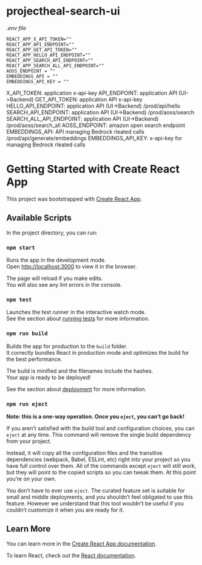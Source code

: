 # projectheal-search-ui
*.env file*
```
REACT_APP_X_API_TOKEN=""
REACT_APP_API_ENDPOINT=""
REACT_APP_GET_API_TOKEN=""
REACT_APP_HELLO_API_ENDPOINT=""
REACT_APP_SEARCH_API_ENDPOINT=""
REACT_APP_SEARCH_ALL_API_ENDPOINT=""
AOSS_ENDPOINT = ""
EMBEDDINGS_API = ""
EMBEDDINGS_API_KEY = ""
```
X_API_TOKEN:  application x-api-key
API_ENDPOINT: application API (UI->Backend)
GET_API_TOKEN: application API x-api-key
HELLO_API_ENDPOINT: application API (UI->Backend) /prod/api/hello
SEARCH_API_ENDPOINT: application API (UI->Backend) /prod/aoss/search
SEARCH_ALL_API_ENDPOINT: application API (UI->Backend) /prod/aoss/search_all
AOSS_ENDPOINT: amazon open search endpoint
EMBEDDINGS_API: API managing Bedrock rleated calls /prod/api/generate/embeddings
EMBEDDINGS_API_KEY: x-api-key for managing Bedrock rleated calls


# Getting Started with Create React App

This project was bootstrapped with [Create React App](https://github.com/facebook/create-react-app).

## Available Scripts

In the project directory, you can run:

### `npm start`

Runs the app in the development mode.\
Open [http://localhost:3000](http://localhost:3000) to view it in the browser.

The page will reload if you make edits.\
You will also see any lint errors in the console.

### `npm test`

Launches the test runner in the interactive watch mode.\
See the section about [running tests](https://facebook.github.io/create-react-app/docs/running-tests) for more information.

### `npm run build`

Builds the app for production to the `build` folder.\
It correctly bundles React in production mode and optimizes the build for the best performance.

The build is minified and the filenames include the hashes.\
Your app is ready to be deployed!

See the section about [deployment](https://facebook.github.io/create-react-app/docs/deployment) for more information.

### `npm run eject`

**Note: this is a one-way operation. Once you `eject`, you can’t go back!**

If you aren’t satisfied with the build tool and configuration choices, you can `eject` at any time. This command will remove the single build dependency from your project.

Instead, it will copy all the configuration files and the transitive dependencies (webpack, Babel, ESLint, etc) right into your project so you have full control over them. All of the commands except `eject` will still work, but they will point to the copied scripts so you can tweak them. At this point you’re on your own.

You don’t have to ever use `eject`. The curated feature set is suitable for small and middle deployments, and you shouldn’t feel obligated to use this feature. However we understand that this tool wouldn’t be useful if you couldn’t customize it when you are ready for it.

## Learn More

You can learn more in the [Create React App documentation](https://facebook.github.io/create-react-app/docs/getting-started).

To learn React, check out the [React documentation](https://reactjs.org/).
